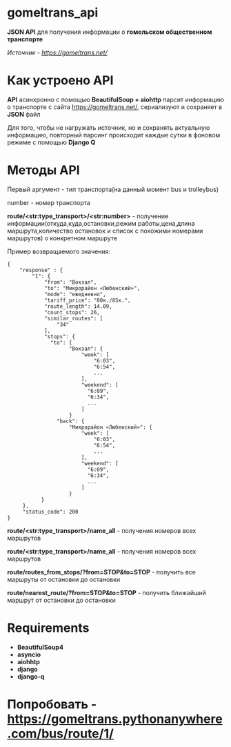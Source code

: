 # gomeltrans_api
**JSON API** для получения информации о **гомельском общественном транспорте**

*Источник - https://gomeltrans.net/*

# Как устроено API

**API** асинхронно c помощью **BeautifulSoup + aiohttp** парсит информацию о транспорте с сайта https://gomeltrans.net/, сериализуют и сохраняет в **JSON** файл

Для того, чтобы не нагружать источник, но и сохранять актуальную информацию, повторный парсинг происходит каждые сутки в фоновом режиме с помощью **Django Q**

# Методы API

Первый аргумент - тип транспорта(на данный момент bus и trolleybus)

number - номер транспорта

**route/\<str:type_transport\>/\<str:number\>** - получение информации(откуда,куда,остановки,режим работы,цена,длина маршрута,количество остановок и список с похожими номерами маршрутов) о конкретном маршруте

Пример возвращаемого значения:
```
{
    "response" : {
        "1": {
            "from": "Вокзал",
            "to": "Микрорайон «Любенский»",
            "mode": "ежедневно",
            "tariff_price": "80к./85к.",
            "route_length": 14.09,
            "count_stops": 26,
            "similar_routes": [
                "34"
            ],
            "stops": {
              "to": {
                    "Вокзал": {
                        "week": [
                            "6:03",
                            "6:54",
                            ...
                        ],
                        "weekend": [
                          "6:09",
                          "6:34",
                          ...
                        ]
                    }
                "back": {
                    "Микрорайон «Любенский»": {
                        "week": [
                            "6:03",
                            "6:54",
                            ...
                        ],
                        "weekend": [
                          "6:09",
                          "6:34",
                          ...
                        ]
                    }
           }
     },
     "status_code": 200
}
```

**route/\<str:type_transport\>/name_all** - получения номеров всех маршрутов

**route/\<str:type_transport\>/name_all** - получения номеров всех маршрутов 

**route/routes_from_stops/?from=STOP&to=STOP** - получить все маршруты от остановки до остановки

**route/nearest_route/?from=STOP&to=STOP** - получить ближайший маршрут от остановки до остановки

# Requirements
 - **BeautifulSoup4**
 - **asyncio**
 - **aiohhtp**
 - **django**
 - **django-q**

# Попробовать - https://gomeltrans.pythonanywhere.com/bus/route/1/



